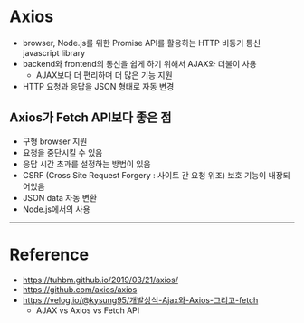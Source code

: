 # Axios

- browser, Node.js를 위한 Promise API를 활용하는 HTTP 비동기 통신 javascript library
- backend와 frontend의 통신을 쉽게 하기 위해서 AJAX와 더불이 사용
    - AJAX보다 더 편리하며 더 많은 기능 지원
- HTTP 요청과 응답을 JSON 형태로 자동 변경

## Axios가 Fetch API보다 좋은 점

- 구형 browser 지원
- 요청을 중단시킬 수 있음
- 응답 시간 초과를 설정하는 방법이 있음
- CSRF (Cross Site Request Forgery : 사이트 간 요청 위조) 보호 기능이 내장되어있음
- JSON data 자동 변환
- Node.js에서의 사용

---

# Reference

- https://tuhbm.github.io/2019/03/21/axios/
- https://github.com/axios/axios
- https://velog.io/@kysung95/개발상식-Ajax와-Axios-그리고-fetch
    - AJAX vs Axios vs Fetch API
